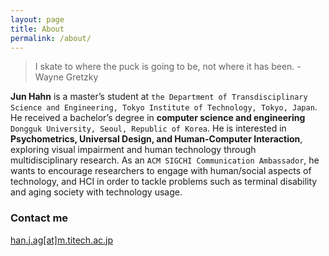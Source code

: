 ```yaml
---
layout: page
title: About
permalink: /about/
---
```


>I skate to where the puck is going to be, not where it has been. -Wayne Gretzky

**Jun Hahn**  is a master’s student at `the Department of Transdisciplinary Science and Engineering, Tokyo Institute of Technology, Tokyo, Japan`. He received a bachelor’s degree in **computer science and engineering** `Dongguk University, Seoul, Republic of Korea`. He is interested in **Psychometrics, Universal Design, and Human-Computer Interaction**, exploring visual impairment and human technology through multidisciplinary research. As an `ACM SIGCHI Communication Ambassador`, he wants to encourage researchers to engage with human/social aspects of technology, and HCI in order to tackle problems such as terminal disability and aging society with technology usage.


### Contact me

[han.j.ag[at]m.titech.ac.jp](mailto:han.j.ag@m.titech.ac.jp)